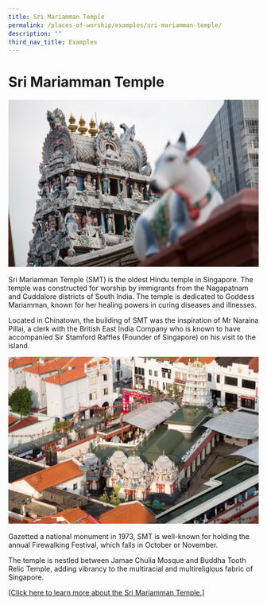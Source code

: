 ```yaml
---
title: Sri Mariamman Temple
permalink: /places-of-worship/examples/sri-mariamman-temple/
description: ""
third_nav_title: Examples
---
```

# Sri Mariamman Temple
![](/images/Places%20of%20Worship/photo_sri%20mariamman%20temple%202.jpg)

Sri Mariamman Temple (SMT) is the oldest Hindu temple in Singapore. The temple was constructed for worship by immigrants from the Nagapatnam and Cuddalore districts of South India. The temple is dedicated to Goddess Mariamman, known for her healing powers in curing diseases and illnesses.

Located in Chinatown, the building of SMT was the inspiration of Mr Naraina Pillai, a clerk with the British East India Company who is known to have accompanied Sir Stamford Raffles (Founder of Singapore) on his visit to the island.

![](/images/Places%20of%20Worship/photo_sri%20mariamman%20temple%205.jpg)

Gazetted a national monument in 1973, SMT is well-known for holding the annual Firewalking Festival, which falls in October or November.

The temple is nestled between Jamae Chulia Mosque and Buddha Tooth Relic Temple, adding vibrancy to the multiracial and multireligious fabric of Singapore.

<a href="https://heb.org.sg/smt/" target="_blank">[Click here to learn more about the Sri Mariamman Temple.]</a>